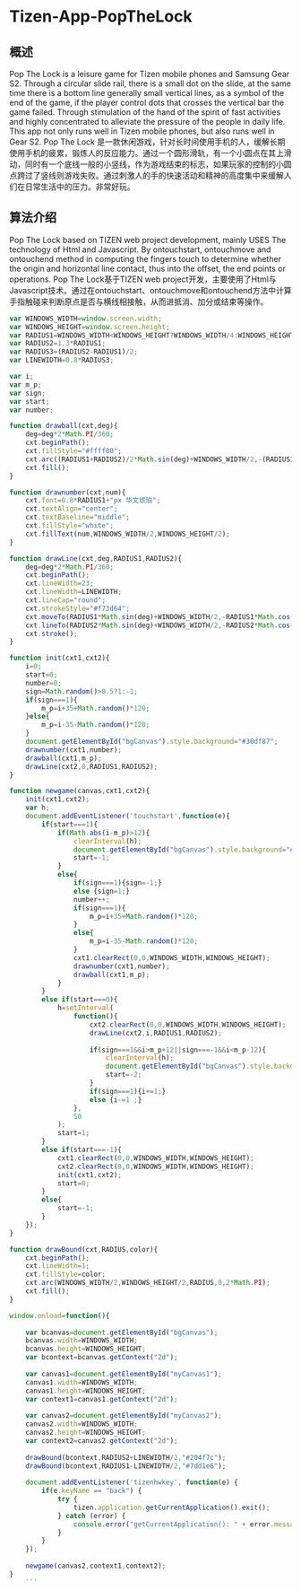 # Tizen-App-PopTheLock

## 概述
Pop The Lock is a leisure game for Tizen mobile phones and Samsung Gear S2. Through a circular slide rail, there is a small dot on the slide, at the same time there is a bottom line generally small vertical lines, as a symbol of the end of the game, if the player control dots that crosses the vertical bar the game failed. Through stimulation of the hand of the spirit of fast activities and highly concentrated to alleviate the pressure of the people in daily life. This app not only runs well in Tizen mobile phones, but also runs well in Gear S2.
Pop The Lock 是一款休闲游戏，针对长时间使用手机的人，缓解长期使用手机的疲累，锻炼人的反应能力。通过一个圆形滑轨，有一个小圆点在其上滑动，同时有一个底线一般的小竖线，作为游戏结束的标志，如果玩家的控制的小圆点跨过了竖线则游戏失败。通过刺激人的手的快速活动和精神的高度集中来缓解人们在日常生活中的压力。非常好玩。
## 算法介绍
Pop The Lock based on TIZEN web project development, mainly USES The technology of Html and Javascript. By ontouchstart, ontouchmove and ontouchend method in computing the fingers touch to determine whether the origin and horizontal line contact, thus into the offset, the end points or operations.
Pop The Lock基于TIZEN web project开发，主要使用了Html与Javascript技术。通过在ontouchstart、ontouchmove和ontouchend方法中计算手指触碰来判断原点是否与横线相接触，从而进抵消、加分或结束等操作。
```js
var WINDOWS_WIDTH=window.screen.width;
var WINDOWS_HEIGHT=window.screen.height;
var RADIUS1=WINDOWS_WIDTH<WINDOWS_HEIGHT?WINDOWS_WIDTH/4:WINDOWS_HEIGHT/4;
var RADIUS2=1.3*RADIUS1;
var RADIUS3=(RADIUS2-RADIUS1)/2;
var LINEWIDTH=0.8*RADIUS3;

var i;
var m_p;
var sign;
var start;
var number;

function drawball(cxt,deg){
	deg=deg*2*Math.PI/360;
	cxt.beginPath();
	cxt.fillStyle="#ffff00";
	cxt.arc((RADIUS1+RADIUS2)/2*Math.sin(deg)+WINDOWS_WIDTH/2,-(RADIUS1+RADIUS2)/2*Math.cos(deg)+WINDOWS_HEIGHT/2,RADIUS3,0,2*Math.PI);
	cxt.fill();
}

function drawnumber(cxt,num){
	cxt.font=0.8*RADIUS1+"px 华文琥珀";
	cxt.textAlign="center";
	cxt.textBaseline="middle";
	cxt.fillStyle="white";
	cxt.fillText(num,WINDOWS_WIDTH/2,WINDOWS_HEIGHT/2);
}

function drawLine(cxt,deg,RADIUS1,RADIUS2){
	deg=deg*2*Math.PI/360;
	cxt.beginPath();
	cxt.lineWidth=23;
	cxt.lineWidth=LINEWIDTH;
	cxt.lineCap="round";
	cxt.strokeStyle="#f73d64";
	cxt.moveTo(RADIUS1*Math.sin(deg)+WINDOWS_WIDTH/2,-RADIUS1*Math.cos(deg)+WINDOWS_HEIGHT/2);
	cxt.lineTo(RADIUS2*Math.sin(deg)+WINDOWS_WIDTH/2,-RADIUS2*Math.cos(deg)+WINDOWS_HEIGHT/2);
	cxt.stroke();
}

function init(cxt1,cxt2){
	i=0;
	start=0;
	number=0;
	sign=Math.random()>0.5?1:-1;
	if(sign===1){
		m_p=i+35+Math.random()*120;
	}else{
		m_p=i-35-Math.random()*120;
	}
	document.getElementById("bgCanvas").style.background="#30df87";
	drawnumber(cxt1,number);
	drawball(cxt1,m_p);
	drawLine(cxt2,0,RADIUS1,RADIUS2);
}

function newgame(canvas,cxt1,cxt2){
	init(cxt1,cxt2);
	var h;
	document.addEventListener('touchstart',function(e){
		if(start===1){
			if(Math.abs(i-m_p)>12){
				clearInterval(h);
				document.getElementById("bgCanvas").style.background="#f07752";
				start=-1;
			}
			else{
				if(sign===1){sign=-1;}
				else {sign=1;}
				number++;
				if(sign===1){
					m_p=i+35+Math.random()*120;
				}
				else{
					m_p=i-35-Math.random()*120;
				}
				cxt1.clearRect(0,0,WINDOWS_WIDTH,WINDOWS_HEIGHT);
				drawnumber(cxt1,number);
				drawball(cxt1,m_p);
			}
		}
		else if(start===0){
			h=setInterval(
				function(){
					cxt2.clearRect(0,0,WINDOWS_WIDTH,WINDOWS_HEIGHT);
					drawLine(cxt2,i,RADIUS1,RADIUS2);
					
					if(sign===1&&i>m_p+12||sign===-1&&i<m_p-12){
						clearInterval(h);
						document.getElementById("bgCanvas").style.background="#f07752";
						start=-2;
					}
					if(sign===1){i+=1;}
					else {i-=1 ;}
				},
				50
			);
			start=1;
		}
		else if(start===-1){
			cxt1.clearRect(0,0,WINDOWS_WIDTH,WINDOWS_HEIGHT);
			cxt2.clearRect(0,0,WINDOWS_WIDTH,WINDOWS_HEIGHT);
			init(cxt1,cxt2);
			start=0;
		}
		else{
			start=-1;
		}
	});
}

function drawBound(cxt,RADIUS,color){
	cxt.beginPath();
	cxt.lineWidth=1;
	cxt.fillStyle=color;
	cxt.arc(WINDOWS_WIDTH/2,WINDOWS_HEIGHT/2,RADIUS,0,2*Math.PI);
	cxt.fill();
}

window.onload=function(){
	
	var bcanvas=document.getElementById("bgCanvas");
	bcanvas.width=WINDOWS_WIDTH;
	bcanvas.height=WINDOWS_HEIGHT;
	var bcontext=bcanvas.getContext("2d");
	
	var canvas1=document.getElementById("myCanvas1");
	canvas1.width=WINDOWS_WIDTH;
	canvas1.height=WINDOWS_HEIGHT;
	var context1=canvas1.getContext("2d");
	
	var canvas2=document.getElementById("myCanvas2");
	canvas2.width=WINDOWS_WIDTH;
	canvas2.height=WINDOWS_HEIGHT;
	var context2=canvas2.getContext("2d");
	
	drawBound(bcontext,RADIUS2+LINEWIDTH/2,"#204f7c");
	drawBound(bcontext,RADIUS1-LINEWIDTH/2,"#7dd1e6");
	
	document.addEventListener('tizenhwkey', function(e) {
		if(e.keyName == "back") {
			try {
				tizen.application.getCurrentApplication().exit();
			} catch (error) {
				console.error("getCurrentApplication(): " + error.message);
			}
		}
	});
	
	newgame(canvas2,context1,context2);
}
	```
